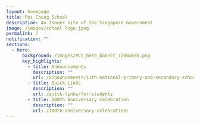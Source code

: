 ```yaml
---
layout: homepage
title: Poi Ching School
description: An Isomer site of the Singapore Government
image: /images/school logo.jpeg
permalink: /
notification: ""
sections:
  - hero:
      background: /images/PCS_hero_banner_1200x630.png
      key_highlights:
        - title: Announcements
          description: ""
          url: /announcements/11th-national-primary-and-secondary-schools-chinese-calligraphy-competition/
        - title: Quick Links
          description: ""
          url: /quick-links/for-students
        - title: 100th Anniversary Celebration
          description: ""
          url: /100th-anniversary-celebration/
---
```

